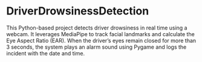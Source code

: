 # DriverDrowsinessDetection
This Python-based project detects driver drowsiness in real time using a webcam. It leverages MediaPipe to track facial landmarks and calculate the Eye Aspect Ratio (EAR). When the driver’s eyes remain closed for more than 3 seconds, the system plays an alarm sound using Pygame and logs the incident with the date and time.
